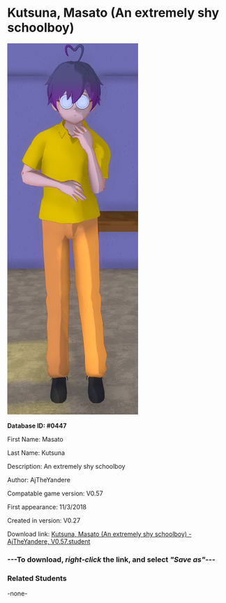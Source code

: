 # Kutsuna, Masato (An extremely shy schoolboy)

<img src="../../Files/Images/Kutsuna, Masato (An extremely shy schoolboy).png" title="Kutsuna, Masato (An extremely shy schoolboy) - AjTheYandere, V0.57">

**Database ID: #0447**

First Name: Masato

Last Name: Kutsuna

Description: An extremely shy schoolboy

Author: AjTheYandere

Compatable game version: V0.57

First appearance: 11/3/2018

Created in version: V0.27

Download link: <a href="https://raw.githubusercontent.com/Arbiter1223/Daigaku-Gurashi-Custom-Students/master/Files/Student%20Files/Kutsuna%2C%20Masato%20(An%20extremely%20shy%20schoolboy)%20-%20AjTheYandere%2C%20V0.57.student">Kutsuna, Masato (An extremely shy schoolboy) - AjTheYandere, V0.57.student</a>

### ---**To download, _right-click_ the link, and select _"Save as"_**---

### Related Students

-none-
